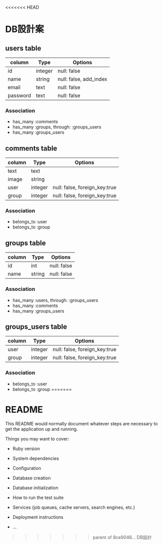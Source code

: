 <<<<<<< HEAD
# DB設計案
## users table
|column|Type|Options|
|------|----|-------|
|id|integer|null: false|
|name|string|null: false, add_index|
|email|text|null: false|
|password|text|null: false|
### Association
 - has_many :comments
 - has_many :groups, through: :groups_users
 - has_many :groups_users

## comments table
|column|Type|Options|
|------|----|-------|
|text|text||
|image|string||
|user|integer|null: false, foreign_key:true|
|group|integer|null: false, foreign_key:true|
### Association
- belongs_to :user
- belongs_to :group

## groups table
|column|Type|Options|
|------|----|-------|
|id|int|null: false|
|name|string|null: false| 
### Association
- has_many :users, through: :groups_users
- has_many :comments
- has_many :groups_users

## groups_users table
|column|Type|Options|
|------|----|-------|
|user|integer|null: false, foreign_key:true|
|group|integer|null: false, foreign_key:true|
### Association
- belongs_to :user
- belongs_to :group
=======
# README

This README would normally document whatever steps are necessary to get the
application up and running.

Things you may want to cover:

* Ruby version

* System dependencies

* Configuration

* Database creation

* Database initialization

* How to run the test suite

* Services (job queues, cache servers, search engines, etc.)

* Deployment instructions

* ...
>>>>>>> parent of 8ce9046... DB設計
